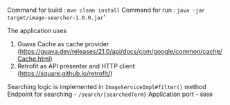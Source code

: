 Command for build :
`mvn clean install`
Command for run :
`java -jar target/image-searcher-1.0.0.jar`'

The application uses 
1. Guava Cache as cache provider (https://guava.dev/releases/21.0/api/docs/com/google/common/cache/Cache.html)
2. Retrofit as API presenter and HTTP client (https://square.github.io/retrofit/)

Searching logic is implemented in `ImageServiceImpl#filter()` method
Endpoint for searching - `/search/{searchedTerm}`
Application port - `8080`
